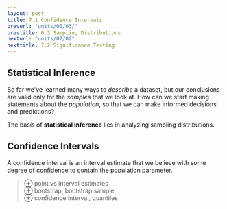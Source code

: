 ```yaml
---
layout: post
title: 7.1 Confidence Intervals
prevurl: "units/06/03/"
prevtitle: 6.3 Sampling Distributions
nexturl: "units/07/02"
nexttitle: 7.2 Significance Testing
---
```

## Statistical Inference
So far we've learned many ways to *describe* a dataset, but our conclusions are valid only for the *samples* that we look at. How can we start making statements about the *population*, so that we can make informed decisions and predictions?

The basis of **statistical inference** lies in analyzing sampling distributions.

## Confidence Intervals
A confidence interval is an interval estimate that we believe with some degree of confidence to contain the population parameter.

> ⊕ point vs interval estimates  
> ⊕ bootstrap, bootstrap sample  
> ⊕ confidence interval, quantiles  